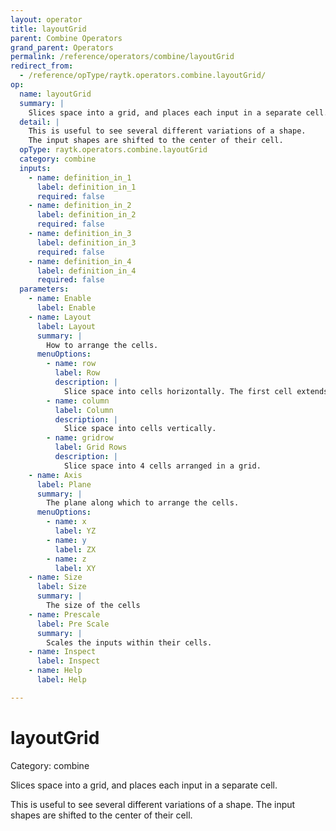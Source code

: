 ```yaml
---
layout: operator
title: layoutGrid
parent: Combine Operators
grand_parent: Operators
permalink: /reference/operators/combine/layoutGrid
redirect_from:
  - /reference/opType/raytk.operators.combine.layoutGrid/
op:
  name: layoutGrid
  summary: |
    Slices space into a grid, and places each input in a separate cell.
  detail: |
    This is useful to see several different variations of a shape.
    The input shapes are shifted to the center of their cell.
  opType: raytk.operators.combine.layoutGrid
  category: combine
  inputs:
    - name: definition_in_1
      label: definition_in_1
      required: false
    - name: definition_in_2
      label: definition_in_2
      required: false
    - name: definition_in_3
      label: definition_in_3
      required: false
    - name: definition_in_4
      label: definition_in_4
      required: false
  parameters:
    - name: Enable
      label: Enable
    - name: Layout
      label: Layout
      summary: |
        How to arrange the cells.
      menuOptions:
        - name: row
          label: Row
          description: |
            Slice space into cells horizontally. The first cell extends off infinitely to the left and the last cell extends infinitely off to the right.
        - name: column
          label: Column
          description: |
            Slice space into cells vertically.
        - name: gridrow
          label: Grid Rows
          description: |
            Slice space into 4 cells arranged in a grid.
    - name: Axis
      label: Plane
      summary: |
        The plane along which to arrange the cells.
      menuOptions:
        - name: x
          label: YZ
        - name: y
          label: ZX
        - name: z
          label: XY
    - name: Size
      label: Size
      summary: |
        The size of the cells
    - name: Prescale
      label: Pre Scale
      summary: |
        Scales the inputs within their cells.
    - name: Inspect
      label: Inspect
    - name: Help
      label: Help

---
```


# layoutGrid

Category: combine



Slices space into a grid, and places each input in a separate cell.

This is useful to see several different variations of a shape.
The input shapes are shifted to the center of their cell.